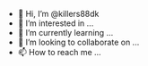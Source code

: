 - 👋 Hi, I’m @killers88dk
- 👀 I’m interested in ...
- 🌱 I’m currently learning ...
- 💞️ I’m looking to collaborate on ...
- 📫 How to reach me ...

<!---
killers88dk/killers88dk is a ✨ special ✨ repository because its `README.md` (this file) appears on your GitHub profile.
You can click the Preview link to take a look at your changes.
--->
